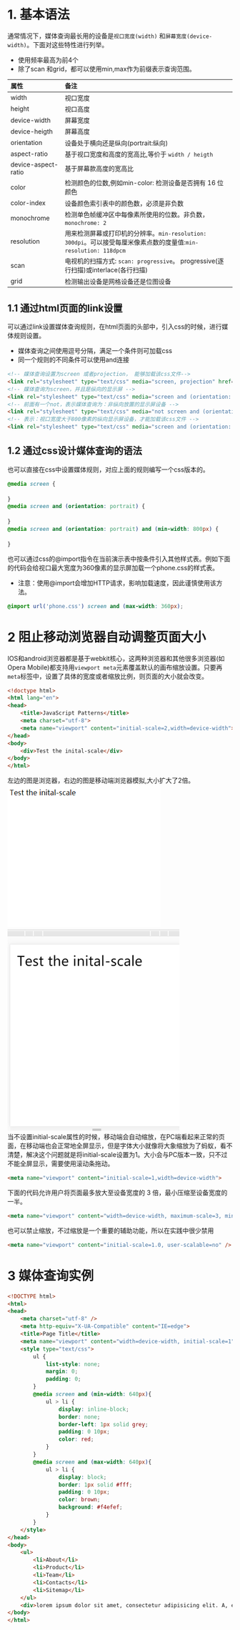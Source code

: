 # 1. 基本语法
通常情况下，媒体查询最长用的设备是`视口宽度(width)` 和`屏幕宽度(device-width)`。下面对这些特性进行列举。
- 使用频率最高为前4个
- 除了scan 和grid，都可以使用min,max作为前缀表示查询范围。<br>


| 属性 | 备注 | 
| :--- | :-------- | 
| width | 视口宽度 |
| height | 视口高度 |
| device-width | 屏幕宽度 |
| device-heigth | 屏幕高度 |
| orientation | 设备处于横向还是纵向(portrait:纵向) |
| aspect-ratio | 基于视口宽度和高度的宽高比,等价于 `width / heigth` |
| device-aspect-ratio | 基于屏幕款高度的宽高比 |
| color | 检测颜色的位数,例如min-color: 检测设备是否拥有 16 位颜色 |
| color-index | 设备颜色索引表中的颜色数，必须是非负数 |
| monochrome | 检测单色帧缓冲区中每像素所使用的位数。非负数，`monochrome: 2` |
| resolution | 用来检测屏幕或打印机的分辨率。`min-resolution: 300dpi`。可以接受每厘米像素点数的度量值:`min-resolution: 118dpcm` |
| scan | 电视机的扫描方式: `scan: progressive`。 progressive(逐行扫描)或interlace(各行扫描)
| grid | 检测输出设备是网格设备还是位图设备 |
## 1.1 通过html页面的link设置
可以通过link设置媒体查询规则，在html页面的头部中，引入css的时候，进行媒体规则设置。
- 媒体查询之间使用逗号分隔，满足一个条件则可加载css
- 同一个规则的不同条件可以使用and连接
```html
<!-- 媒体查询设置为screen 或者projection， 能够加载该css文件-->
<link rel="stylesheet" type="text/css" media="screen, projection" href="screen.css"/>
<!-- 媒体查询为screen，并且是纵向的显示屏 -->
<link rel="stylesheet" type="text/css" media="screen and (orientation: portrait)" href="screen.css"/>
<!-- 前面有一个not，表示媒体查询为：非纵向放置的显示屏设备 -->
<link rel="stylesheet" type="text/css" media="not screen and (orientation: portrait)" href="screen.css"/>
<!-- 表示：视口宽度大于800像素的纵向显示屏设备，才能加载该css文件 -->
<link rel="stylesheet" type="text/css" media="screen and (orientation: portrait) and (min-width: 800px)" href="screen.css"/>

```
## 1.2 通过css设计媒体查询的语法
也可以直接在css中设置媒体规则，对应上面的规则编写一个css版本的。
```css
@media screen {

}
@media screen and (orientation: portrait) {

}
@media screen and (orientation: portrait) and (min-width: 800px) {

}
```
也可以通过css的@import指令在当前演示表中按条件引入其他样式表。例如下面的代码会给视口最大宽度为360像素的显示屏加载一个phone.css的样式表。
- 注意：使用@import会增加HTTP请求，影响加载速度，因此谨慎使用该方法。
```css
@import url('phone.css') screen and (max-width: 360px);
```
# 2 阻止移动浏览器自动调整页面大小
IOS和android浏览器都是基于webkit核心，这两种浏览器和其他很多浏览器(如Opera Mobile)都支持用`viewport meta`元素覆盖默认的画布缩放设置。只要再`meta`标签中，设置了具体的宽度或者缩放比例，则页面的大小就会改变。
```html
<!doctype html>
<html lang="en">
<head>
    <title>JavaScript Patterns</title>
    <meta charset="utf-8">
	<meta name="viewport" content="initial-scale=2,width=device-width">
</head>
<body>
	<div>Test the inital-scale</div>
</body>
</html>
```
左边的图是浏览器，右边的图是移动端浏览器模拟,大小扩大了2倍。<br>
![](../assets/3.png)   ![](../assets/2.png)<br>
当不设置initial-scale属性的时候，移动端会自动缩放，在PC端看起来正常的页面，在移动端也会正常地全屏显示，但是字体大小就像将大象缩放为了蚂蚁，看不清楚，解决这个问题就是将initial-scale设置为1。大小会与PC版本一致，只不过不能全屏显示，需要使用滚动条拖动。
```html
<meta name="viewport" content="initial-scale=1,width=device-width">
```
下面的代码允许用户将页面最多放大至设备宽度的 3 倍，最小压缩至设备宽度的一半。
```html
<meta name="viewport" content="width=device-width, maximum-scale=3, minimum-scale=0.5" />
```
也可以禁止缩放，不过缩放是一个重要的辅助功能，所以在实践中很少禁用 
```html
<meta name="viewport" content="initial-scale=1.0, user-scalable=no" />
```
# 3 媒体查询实例
```html
<!DOCTYPE html>
<html>
<head>
    <meta charset="utf-8" />
    <meta http-equiv="X-UA-Compatible" content="IE=edge">
    <title>Page Title</title>
    <meta name="viewport" content="width=device-width, initial-scale=1">
    <style type="text/css">
        ul {
            list-style: none;
            margin: 0;
            padding: 0;
        }
        @media screen and (min-width: 640px){
            ul > li {
                display: inline-block;
                border: none;
                border-left: 1px solid grey;
                padding: 0 10px;
                color: red;
            }
        }
        @media screen and (max-width: 640px){
            ul > li {
                display: block;
                border: 1px solid #fff;
                padding: 0 10px;
                color: brown;
                background: #f4efef;
            }
        }
    </style>
</head>
<body>
    <ul>
        <li>About</li>
        <li>Product</li>
        <li>Team</li>
        <li>Contacts</li>
        <li>Sitemap</li>
    </ul>
    <div>lorem ipsum dolor sit amet, consectetur adipisicing elit. A, esse, error ab natus facilis doloer sit ducimus unde maiores aperiam nam qu at ducimus placeat nisi maxilme perferedid df</div>
</body>
</html>
```
